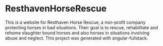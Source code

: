 # ResthavenHorseRescue 
This is a website for Resthaven Horse Rescue, a non-profit company protecting horses in bad situations. Their goal is to rescue, rehabilitate and rehome slaughter bound horses and also horses in situations involving abuse and neglect. This project was generated with angular-fullstack. 
